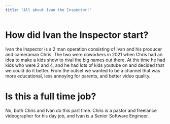 ```yaml
---
title: "All about Ivan the Inspector!"
---
```


# How did Ivan the Inspector start?

Ivan the Inspector is a 2 man operation consisting of Ivan and his producer and
cameraman Chris. The two were coworkers in 2021 when Chris had an idea to make
a kids show to rival the big names out there. At the time he had kids who were
2 and 4, and he had lots of kids youtube on and decided that we could do it
better. From the outset we wanted to be a channel that was more educational,
less annoying for parents, and better video quality.

# Is this a full time job?

No, both Chris and Ivan do this part time. Chris is a pastor and freelance
videographer for his day job, and Ivan is a Senior Software Engineer.
